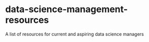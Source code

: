 # data-science-management-resources
A list of resources for current and aspiring data science managers
